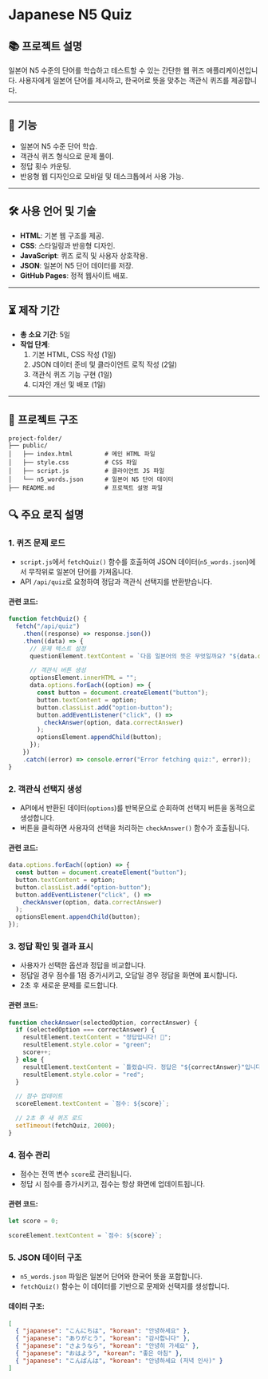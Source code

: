 # Japanese N5 Quiz

## 📚 프로젝트 설명

일본어 N5 수준의 단어를 학습하고 테스트할 수 있는 간단한 웹 퀴즈 애플리케이션입니다. 사용자에게 일본어 단어를 제시하고, 한국어로 뜻을 맞추는 객관식 퀴즈를 제공합니다.

---

## 🌟 기능

- 일본어 N5 수준 단어 학습.
- 객관식 퀴즈 형식으로 문제 풀이.
- 정답 횟수 카운팅.
- 반응형 웹 디자인으로 모바일 및 데스크톱에서 사용 가능.

---

## 🛠 사용 언어 및 기술

- **HTML**: 기본 웹 구조를 제공.
- **CSS**: 스타일링과 반응형 디자인.
- **JavaScript**: 퀴즈 로직 및 사용자 상호작용.
- **JSON**: 일본어 N5 단어 데이터를 저장.
- **GitHub Pages**: 정적 웹사이트 배포.

---

## ⏳ 제작 기간

- **총 소요 기간**: 5일
- **작업 단계**:
  1. 기본 HTML, CSS 작성 (1일)
  2. JSON 데이터 준비 및 클라이언트 로직 작성 (2일)
  3. 객관식 퀴즈 기능 구현 (1일)
  4. 디자인 개선 및 배포 (1일)

---

## 📂 프로젝트 구조

```plaintext
project-folder/
├── public/
│   ├── index.html         # 메인 HTML 파일
│   ├── style.css          # CSS 파일
│   ├── script.js          # 클라이언트 JS 파일
│   └── n5_words.json      # 일본어 N5 단어 데이터
├── README.md              # 프로젝트 설명 파일
```

## 🔍 주요 로직 설명

### 1. **퀴즈 문제 로드**

- `script.js`에서 `fetchQuiz()` 함수를 호출하여 JSON 데이터(`n5_words.json`)에서 무작위로 일본어 단어를 가져옵니다.
- API `/api/quiz`로 요청하여 정답과 객관식 선택지를 반환받습니다.

#### 관련 코드:

```javascript
function fetchQuiz() {
  fetch("/api/quiz")
    .then((response) => response.json())
    .then((data) => {
      // 문제 텍스트 설정
      questionElement.textContent = `다음 일본어의 뜻은 무엇일까요? "${data.question}"`;

      // 객관식 버튼 생성
      optionsElement.innerHTML = "";
      data.options.forEach((option) => {
        const button = document.createElement("button");
        button.textContent = option;
        button.classList.add("option-button");
        button.addEventListener("click", () =>
          checkAnswer(option, data.correctAnswer)
        );
        optionsElement.appendChild(button);
      });
    })
    .catch((error) => console.error("Error fetching quiz:", error));
}
```

### 2. **객관식 선택지 생성**

- API에서 반환된 데이터(`options`)를 반복문으로 순회하여 선택지 버튼을 동적으로 생성합니다.
- 버튼을 클릭하면 사용자의 선택을 처리하는 `checkAnswer()` 함수가 호출됩니다.

#### 관련 코드:

```javascript
data.options.forEach((option) => {
  const button = document.createElement("button");
  button.textContent = option;
  button.classList.add("option-button");
  button.addEventListener("click", () =>
    checkAnswer(option, data.correctAnswer)
  );
  optionsElement.appendChild(button);
});
```

### 3. **정답 확인 및 결과 표시**

- 사용자가 선택한 옵션과 정답을 비교합니다.
- 정답일 경우 점수를 1점 증가시키고, 오답일 경우 정답을 화면에 표시합니다.
- 2초 후 새로운 문제를 로드합니다.

#### 관련 코드:

```javascript
function checkAnswer(selectedOption, correctAnswer) {
  if (selectedOption === correctAnswer) {
    resultElement.textContent = "정답입니다! 🎉";
    resultElement.style.color = "green";
    score++;
  } else {
    resultElement.textContent = `틀렸습니다. 정답은 "${correctAnswer}"입니다.`;
    resultElement.style.color = "red";
  }

  // 점수 업데이트
  scoreElement.textContent = `점수: ${score}`;

  // 2초 후 새 퀴즈 로드
  setTimeout(fetchQuiz, 2000);
}
```

### 4. **점수 관리**

- 점수는 전역 변수 `score`로 관리됩니다.
- 정답 시 점수를 증가시키고, 점수는 항상 화면에 업데이트됩니다.

#### 관련 코드:

```javascript
let score = 0;

scoreElement.textContent = `점수: ${score}`;
```

### 5. **JSON 데이터 구조**

- `n5_words.json` 파일은 일본어 단어와 한국어 뜻을 포함합니다.
- `fetchQuiz()` 함수는 이 데이터를 기반으로 문제와 선택지를 생성합니다.

#### 데이터 구조:

```json
[
  { "japanese": "こんにちは", "korean": "안녕하세요" },
  { "japanese": "ありがとう", "korean": "감사합니다" },
  { "japanese": "さようなら", "korean": "안녕히 가세요" },
  { "japanese": "おはよう", "korean": "좋은 아침" },
  { "japanese": "こんばんは", "korean": "안녕하세요 (저녁 인사)" }
]
```
